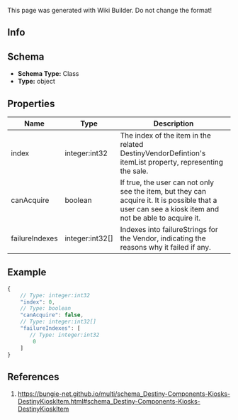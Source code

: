 <span class="wiki-builder">This page was generated with Wiki Builder. Do not change the format!</span>

## Info

## Schema
* **Schema Type:** Class
* **Type:** object

## Properties
Name | Type | Description
---- | ---- | -----------
index | integer:int32 | The index of the item in the related DestinyVendorDefintion's itemList property, representing the sale.
canAcquire | boolean | If true, the user can not only see the item, but they can acquire it. It is possible that a user can see a kiosk item and not be able to acquire it.
failureIndexes | integer:int32[] | Indexes into failureStrings for the Vendor, indicating the reasons why it failed if any.

## Example
```javascript
{
    // Type: integer:int32
    "index": 0,
    // Type: boolean
    "canAcquire": false,
    // Type: integer:int32[]
    "failureIndexes": [
       // Type: integer:int32
        0
    ]
}

```

## References
1. https://bungie-net.github.io/multi/schema_Destiny-Components-Kiosks-DestinyKioskItem.html#schema_Destiny-Components-Kiosks-DestinyKioskItem
